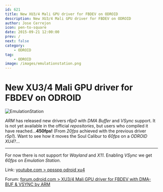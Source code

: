 ```yaml
---
id: 621
title: New XU3/4 Mali GPU driver for FBDEV on ODROID
description: New XU3/4 Mali GPU driver for FBDEV on ODROID
author: Jose Cerrejon
icon: pen-to-square
date: 2015-09-21 12:00:00
prev: /
next: false
category:
    - ODROID
tag:
    - ODROID
image: /images/emulationstation.png
---
```


# New XU3/4 Mali GPU driver for FBDEV on ODROID

![EmulationStation](/images/emulationstation.png)

_ARM_ has released new drivers _r6p0_ with _DMA Buffer_ and _VSync_ support. It is not yet available in the official _repositories_, but users who compiled it have reached...**450fps!** (From _20fps_ achieved with the previous driver _r5p1_). Want to see how it moves the Soul Calibur to _60fps_ on a _ODROID XU4_?...

---

For now there is not support for _Wayland_ and _X11_. Enabling _VSync_ we get _60fps_ on _Emulation Station_.

Link: [youtube.com > ppsspp odroid xu4](https://www.youtube.com/watch?v=iVkMdObkTKg)

Forum: [forum.odroid.com > XU3/4 Mali GPU driver for FBDEV with DMA-BUF & VSYNC by ARM](https://forum.odroid.com/viewtopic.php?f=29&t=16272)
